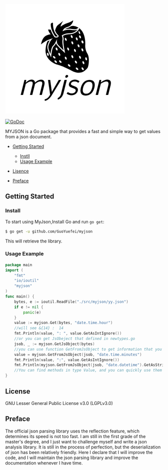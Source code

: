 

![MYJSON](logo.png)

[![GoDoc](https://godoc.org/github.com/GuoYuefei/myjson/src/myjson?status.svg)](https://godoc.org/github.com/GuoYuefei/myjson/src/myjson)


MYJSON is a Go package that provides a fast and simple way to get values from a json document.

- [Getting Started](#getting-started)
  + [Instll](#Install)
  + [Usage Example](#usage-example)

- [Lisence](#License)
- [Preface](#Preface)


## Getting Started

### Install

To start using MyJson,Install Go and run <code>go get</code>:

```bash
$ go get -u github.com/GuoYuefei/myjson
```

This will retrieve the library.

### Usage Example

```go
package main
import (
	"fmt"
	"io/ioutil"
	"myjson"
)
func main() {
	bytes, e := ioutil.ReadFile("./src/myjson/yy.json")
	if e != nil {
		panic(e)
	}
	value := myjson.Get(bytes, "date.time.hour")
	//will see &{14} :  14
	fmt.Println(value, ": ", value.GetAsIntIgnore())
	//or you can get JsObeject that defined in newtypes.go
	jsob, _ := myjson.GetJsObject(bytes)
	//you can use function GetFromJsObject to get information that you want to get
	value = myjson.GetFromJsObject(jsob, "date.time.minutes")
	fmt.Println(value, ":", value.GetAsIntIgnore())
	fmt.Println(myjson.GetFromJsObject(jsob, "date.datetime").GetAsStringIgnore())
	//You can find methods in type Value, and you can quickly use them in name.
}
```



## License

GNU Lesser General Public License v3.0 	(LGPLv3.0)

## Preface

The official json parsing library uses the reflection feature, which determines its speed is not too fast. I am still in the first grade of the master's degree, and I just want to challenge myself and write a json analysis library. It is still in the process of perfection, but the deserialization of json has been relatively friendly. Here I declare that I will improve the code, and I will maintain the json parsing library and improve the documentation whenever I have time.

